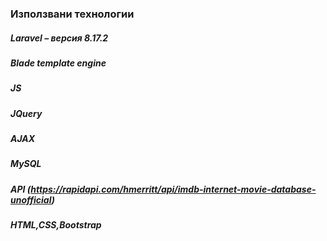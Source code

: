 ### Използвани технологии
##### Laravel – версия 8.17.2
##### Blade template engine
##### JS
##### JQuery
##### AJAX
##### MySQL
##### API (https://rapidapi.com/hmerritt/api/imdb-internet-movie-database-unofficial)
##### HTML,CSS,Bootstrap
